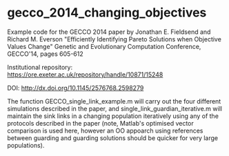 gecco_2014_changing_objectives
==============================

Example code for the GECCO 2014 paper by Jonathan E. Fieldsend and Richard M. Everson 
"Efficiently Identifying Pareto Solutions when Objective Values Change"
Genetic and Evolutionary Computation Conference,
GECCO'14, pages 605-612

Institutional repository:
https://ore.exeter.ac.uk/repository/handle/10871/15248

DOI:
http://dx.doi.org/10.1145/2576768.2598279


The function GECCO_single_link_example.m will carry out the four different simulations described in the paper, and single_link_guardian_iterative.m will maintain the sink links in a changing population iteratively using any of the protocols described in the paper (note, Matlab's optimised vector comparison is used here, however an OO appoarch using references between guarding and guarding solutions should be quicker for very large populations). 
